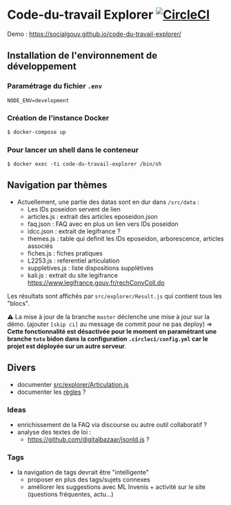 # Code-du-travail Explorer [![CircleCI](https://circleci.com/gh/SocialGouv/code-du-travail-explorer.svg?style=svg)](https://circleci.com/gh/SocialGouv/code-du-travail-explorer)

Demo : https://socialgouv.github.io/code-du-travail-explorer/

## Installation de l'environnement de développement

### Paramétrage du fichier `.env`

    NODE_ENV=development

### Création de l'instance Docker

```bash
$ docker-compose up
```

### Pour lancer un shell dans le conteneur

```shell
$ docker exec -ti code-du-travail-explorer /bin/sh
```

## Navigation par thèmes

 - Actuellement, une partie des datas sont en dur dans `/src/data` :
    - Les IDs poseidon servent de lien
    - articles.js : extrait des articles eposeidon.json
    - faq.json : FAQ avec en plus un lien vers IDs poseidon
    - idcc.json : extrait de legifrance ?
    - themes.js : table qui definit les IDs eposeidon, arborescence, articles associés
    - fiches.js : fiches pratiques
    - L2253.js : referentiel articulation
    - suppletives.js : liste dispositions supplétives
    - kali.js : extrait du site legifrance https://www.legifrance.gouv.fr/rechConvColl.do

Les résultats sont affichés par `src/explorer/Result.js` qui contient tous les "blocs".

⚠ La mise à jour de la branche `master` déclenche une mise à jour sur la démo. (ajouter `[skip ci]` au message de commit pour ne pas deploy) => **Cette fonctionnalité est désactivée pour le moment en paramétrant une branche `toto` bidon dans la configuration `.circleci/config.yml` car le projet est déployée sur un autre serveur**.

## Divers
 - documenter [src/explorer/Articulation.js](./src/explorer/Articulation.js)
 - documenter les [règles](https://mermaidjs.github.io/mermaid-live-editor/#/edit/eyJjb2RlIjoiZ3JhcGggTFJcblxudGhlbWUtLT5Ye0wyMjUzID99XG5YLS0-MVtMMjI1My0xIDogMTMgdGhlbWVzXVxuWC0tPjJbTDIyNTMtMiA6IDQgdGhlbWVzXVxuWC0tPkF1dHJlXG5cbjEtLT5BMShNZXNzYWdlIEFydGljdWxhdGlvbiAxKVxuMi0tPkEyKE1lc3NhZ2UgQXJ0aWN1bGF0aW9uIDIpXG5BdXRyZS0tPkEzKE1lc3NhZ2UgQXJ0aWN1bGF0aW9uIDMpIiwibWVybWFpZCI6eyJ0aGVtZSI6ImRlZmF1bHQifX0) ?

### Ideas
 - enrichissement de la FAQ via discourse ou autre outil collaboratif ?
 - analyse des textes de loi :
    - https://github.com/digitalbazaar/jsonld.js ?

### Tags

 - la navigation de tags devrait être "intelligente"
    - proposer en plus des tags/sujets connexes
    - améliorer les suggestions avec ML Invenis + activité sur le site (questions fréquentes, actu...)
